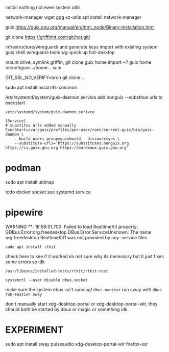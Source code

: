 install nothing not even system utils

network-manager
wget gpg xz-utils
apt install network-manager

guix
https://guix.gnu.org/manual/en/html_node/Binary-Installation.html


git clone https://griffinht.com/git/hot.git/

infrastructure/wireguard/ and generate keys
import with existing system
guix shell wireguard-tools
wg-quick up hot-desktop

mount drive, symlink griffin, git clone
guix home import ~?
guix home reconfigure ~/home....scm

GIT_SSL_NO_VERIFY=bruh git clone ...

sudo apt install nscd nfs-common

/etc/systemd/system/guix-daemon.service
add nonguix --substitue urls to execstart

`/etc/systemd/system/guix-daemon.serivce`
```
[Service]
# substituv urls added manually
ExecStart=/var/guix/profiles/per-user/root/current-guix/bin/guix-daemon \
    --build-users-group=guixbuild --discover=yes \
    --substitute-urls='https://substitutes.nonguix.org https://ci.guix.gnu.org https://bordeaux.guix.gnu.org'
```


# podman
sudo apt install uidmap

todo docker socket see systemd service




# pipewire
WARNING **: 18:58:51.700: Failed to load RealtimeKit property: GDBus.Error:org.freedesktop.DBus.Error.ServiceUnknown: The name org.freedesktop.RealtimeKit1 was not provided by any .service files

```
sudo apt install rtkit
```

check here to see if it worked
im not sure why its necessary but it just fixes some errors so idk

```
/usr/libexec/installed-tests/rtkit/rtkit-test
```

```
systemctl --user disable dbus.socket
```

make sure the system dbus isn't running! `dbus-monitor`
run sway with `dbus-run-session sway`

don't manually start xdg-desktop-portal or xdg-desktop-portal-wlr, they should both be started by dbus or magic or something idk





# EXPERIMENT
sudo apt install sway pulseaudio xdg-desktop-portal-wlr firefox-esr
